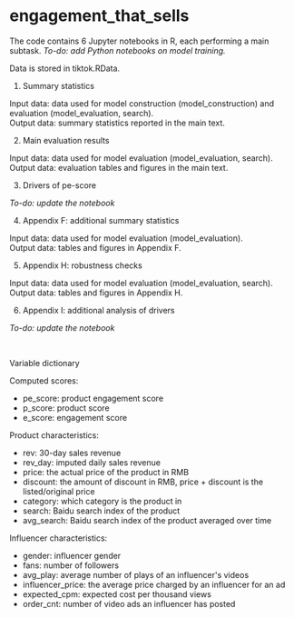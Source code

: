 # engagement_that_sells

The code contains 6 Jupyter notebooks in R, each performing a main subtask. *To-do: add Python notebooks on model training.* <br/>

Data is stored in tiktok.RData. 

1. Summary statistics

Input data: data used for model construction (model_construction) and evaluation (model_evaluation, search). <br/>
Output data: summary statistics reported in the main text.

<!-- 2. Model training
Input data: data used for model construction (model_construction.csv) and raw video data.
Output data: model performance.  -->

2. Main evaluation results

Input data: data used for model evaluation (model_evaluation, search). <br/>
Output data: evaluation tables and figures in the main text.

3. Drivers of pe-score

*To-do: update the notebook*

4. Appendix F: additional summary statistics

Input data: data used for model evaluation (model_evaluation). <br/>
Output data: tables and figures in Appendix F.

5. Appendix H: robustness checks

Input data: data used for model evaluation (model_evaluation, search). <br/>
Output data: tables and figures in Appendix H.

6. Appendix I: additional analysis of drivers

*To-do: update the notebook* 

<br/>

Variable dictionary

Computed scores:
  - pe_score: product engagement score
  - p_score: product score
  - e_score: engagement score

Product characteristics:
  - rev: 30-day sales revenue
  - rev_day: imputed daily sales revenue
  - price: the actual price of the product in RMB
  - discount: the amount of discount in RMB, price + discount is the listed/original price
  - category: which category is the product in
  - search: Baidu search index of the product
  - avg_search: Baidu search index of the product averaged over time

Influencer characteristics:
  - gender: influencer gender
  - fans: number of followers
  - avg_play: average number of plays of an influencer's videos
  - influencer_price: the average price charged by an influencer for an ad
  - expected_cpm: expected cost per thousand views
  - order_cnt: number of video ads an influencer has posted
